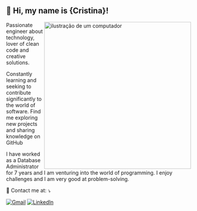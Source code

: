 ## 💜 Hi, my name is {Cristina}!
<img src="https://raw.githubusercontent.com/MicaelliMedeiros/micaellimedeiros/master/image/computer-illustration.png" alt="ilustração de um computador" min-width="400px" max-width="400px" width="400px" align="right">

<p align="left"> 
 Passionate engineer about technology, lover of clean code and creative solutions.</p>
<p>Constantly learning and seeking to contribute significantly 
  to the world of software. Find me exploring new projects and sharing knowledge on GitHub</p>
  <p> I have worked as a Database Administrator for 7 years and I am venturing into the world of programming. I enjoy challenges and I am very good at problem-solving. </p>
 

<p align="left">
  💌 Contact me at: ⤵️
</p>

<p align="left">
  <a href="mailto:cristina.murguia2817@gmail.com" title="Gmail">
  <img src="https://img.shields.io/badge/-Gmail-FF0000?style=flat-square&labelColor=FF0000&logo=gmail&logoColor=white&link=LINK-DO-SEU-GMAIL" alt="Gmail"/></a>
  <a href="https://www.linkedin.com/in/cristina-murguiac" title="LinkedIn">
  <img src="https://img.shields.io/badge/-Linkedin-0e76a8?style=flat-square&logo=Linkedin&logoColor=white&link=LINK-DO-SEU-LINKEDIN" alt="LinkedIn"/></a>
  
</p>
